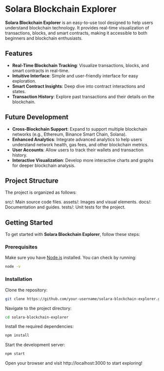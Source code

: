 # Solara Blockchain Explorer

**Solara Blockchain Explorer** is an easy-to-use tool designed to help users understand blockchain technology. It provides real-time visualization of transactions, blocks, and smart contracts, making it accessible to both beginners and blockchain enthusiasts.

## Features

- **Real-Time Blockchain Tracking**: Visualize transactions, blocks, and smart contracts in real-time.
- **Intuitive Interface**: Simple and user-friendly interface for easy exploration.
- **Smart Contract Insights**: Deep dive into contract interactions and states.
- **Transaction History**: Explore past transactions and their details on the blockchain.

## Future Development

- **Cross-Blockchain Support**: Expand to support multiple blockchain networks (e.g., Ethereum, Binance Smart Chain, Solana).
- **Enhanced Analytics**: Integrate advanced analytics to help users understand network health, gas fees, and other blockchain metrics.
- **User Accounts**: Allow users to track their wallets and transaction history.
- **Interactive Visualization**: Develop more interactive charts and graphs for deeper blockchain analysis.

## Project Structure

The project is organized as follows:

src/: Main source code files. 
assets/: Images and visual elements. 
docs/: Documentation and guides. 
tests/: Unit tests for the project.

## Getting Started

To get started with **Solara Blockchain Explorer**, follow these steps:

### Prerequisites

Make sure you have [Node.js](https://nodejs.org/) installed. You can check by running:

```bash
node -v
```

### Installation
Clone the repository:

```bash
git clone https://github.com/your-username/solara-blockchain-explorer.git
```
Navigate to the project directory:

```bash
cd solara-blockchain-explorer
```

Install the required dependencies:

```bash
npm install
```
Start the development server:

```bash
npm start
```
Open your browser and visit http://localhost:3000 to start exploring!
